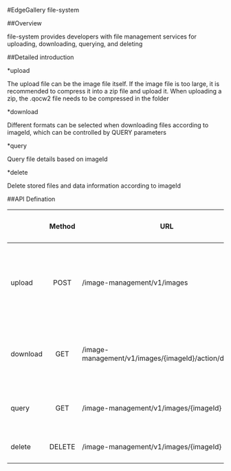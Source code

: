 #EdgeGallery file-system



##Overview

   file-system provides developers with file management services for uploading, downloading, querying, and deleting



##Detailed introduction

*upload

  The upload file can be the image file itself. If the image file is too large, it is recommended to compress it into a zip file and upload it. When uploading a zip, the .qocw2 file needs to be compressed in the folder

*download

  Different formats can be selected when downloading files according to imageId, which can be controlled by QUERY parameters

*query

 Query file details based on imageId

*delete

  Delete stored files and data information according to imageId



##API Defination

|          | Method | URL                                                   | form-data参数                                                | 相应结构                                                     | 接口实现说明                                                 |
| -------- | :----: | ----------------------------------------------------- | ------------------------------------------------------------ | ------------------------------------------------------------ | ------------------------------------------------------------ |
| upload   |  POST  | /image-management/v1/images                           | userId: the ID of user<br/>file: chosen file<br/>priority: Storage priority | {imageId:"string"<br/>file:"string"<br/>uploadTime:"string"<br/>userId:"string"<br/>storageMedium:"string"} | Optional upload image file format：.zip/.qcow2/.img/.iso, ；***priority*** generally select 0；When uploading the zip, the upper layer of the image file should be wrapped with a layer of folders |
| download |  GET   | /image-management/v1/images/{imageId}/action/download | None                                                         | file                                                         | The format of the download image file is optional. When the query is /?isZip=true, the download format is .zip; when the query is not included, the image file itself is downloaded |
| query    |  GET   | /image-management/v1/images/{imageId}                 | None                                                         | {imageId:"string"<br/>file:"string"<br/>uploadTime:"string"<br/>userId:"string"<br/>storageMedium:"string"} | Query file details based on imageId                          |
| delete   | DELETE | /image-management/v1/images/{imageId}                 | None                                                         | 删除成功: delete success/<br/>删除失败: error                | Delete local files based on imageId                          |